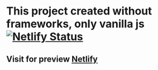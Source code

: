 # This project created without frameworks, only vanilla js [![Netlify Status](https://api.netlify.com/api/v1/badges/23893af8-13b8-42d9-a1b2-a5afea769ed1/deploy-status)](https://app.netlify.com/sites/elated-thompson-82eb0d/deploys)

## Visit for preview [Netlify](https://comfy-house-vanilla-js.netlify.com/)

